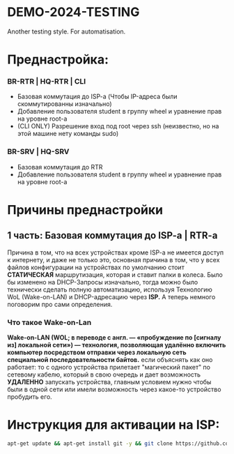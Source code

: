 # DEMO-2024-TESTING
Another testing style. For automatisation.

# Преднастройка:

### BR-RTR | HQ-RTR | CLI

- Базовая коммутация до ISP-a (Чтобы IP-адреса были скоммутированны изначально)
- Добавление пользователя student в группу wheel и уравнение прав на уровне root-a
- (CLI ONLY) Разрешение вход под root через ssh (неизвестно, но на этой машине нету команды sudo)

### BR-SRV | HQ-SRV 

- Базовая коммутация до RTR
- Добавление пользователя student в группу wheel и уравнение прав на уровне root-a

# Причины преднастройки

## 1 часть: Базовая коммутация до ISP-a | RTR-a

Причина в том, что на всех устройствах кроме ISP-a не имеется доступ к интернету, и даже не только это, основная причина в том, что у всех файлов конфигурации на устройствах по умолчанию стоит **СТАТИЧЕСКАЯ** маршрутизация, которая и ставит палки в колеса. Было бы изменено на DHCP-Запросы изначально, тогда можно было технически сделать полную автоматизацию, используя Технологию WoL (Wake-on-LAN) и DHCP-адресацию через **ISP.** А теперь немного поговорим про сами определения.

### Что такое Wake-on-Lan

**Wake-on-LAN (WOL; в переводе с англ. — «пробуждение по [сигналу из] локальной сети») — технология, позволяющая удалённо включить компьютер посредством отправки через локальную сеть специальной последовательности байтов.** если объяснять как оно работает: то с одного устройства прилетает "магический пакет" по сетевому кабелю, который в свою очередь и дает возможность **УДАЛЕННО** запускать устройства, главным условием нужно чтобы были в одной сети или имели возможность через какое-то устройство пробудить его.


# Инструкция для активации на ISP:

```bash
apt-get update && apt-get install git -y && git clone https://github.com/NiKeNO1540/DEMO-2024-TESTING && chmod +x DEMO-2024-TESTING/isp_part_1_test.sh && ./DEMO-2024-TESTING/isp_part_1_test.sh
```
